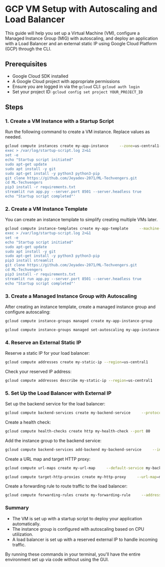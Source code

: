 
# GCP VM Setup with Autoscaling and Load Balancer

This guide will help you set up a Virtual Machine (VM), configure a Managed Instance Group (MIG) with autoscaling, and deploy an application with a Load Balancer and an external static IP using Google Cloud Platform (GCP) through the CLI.

## Prerequisites
- Google Cloud SDK installed
- A Google Cloud project with appropriate permissions
- Ensure you are logged in via the `gcloud` CLI: `gcloud auth login`
- Set your project ID: `gcloud config set project YOUR_PROJECT_ID`

## Steps

### 1. Create a VM Instance with a Startup Script

Run the following command to create a VM instance. Replace values as needed.

```bash
gcloud compute instances create my-app-instance     --zone=us-central1-a     --machine-type=e2-standard-2     --boot-disk-size=10GB     --image-family=debian-11     --image-project=debian-cloud     --tags=http-server,https-server     --metadata startup-script='#! /bin/bash
exec > /var/log/startup-script.log 2>&1
set -e
echo "Startup script initiated"
sudo apt-get update
sudo apt install -y git
sudo apt-get install -y python3 python3-pip
git clone https://github.com/Jeyadev-2071/ML-Techvengers.git
cd ML-Techvengers
pip3 install -r requirements.txt
streamlit run app.py --server.port 8501 --server.headless true
echo "Startup script completed"'
```

### 2. Create a VM Instance Template

You can create an instance template to simplify creating multiple VMs later.

```bash
gcloud compute instance-templates create my-app-template     --machine-type=e2-standard-2     --boot-disk-size=20GB     --image-family=debian-10     --image-project=debian-cloud     --metadata startup-script='#! /bin/bash
exec > /var/log/startup-script.log 2>&1
set -e
echo "Startup script initiated"
sudo apt-get update
sudo apt install -y git
sudo apt-get install -y python3 python3-pip
pip3 install streamlit
git clone https://github.com/Jeyadev-2071/ML-Techvengers.git
cd ML-Techvengers
pip3 install -r requirements.txt
streamlit run app.py --server.port 8501 --server.headless true
echo "Startup script completed"'
```

### 3. Create a Managed Instance Group with Autoscaling

After creating an instance template, create a managed instance group and configure autoscaling:

```bash
gcloud compute instance-groups managed create my-app-instance-group     --base-instance-name=my-app-vm     --template=my-app-template     --size=1     --zone=us-central1-a

gcloud compute instance-groups managed set-autoscaling my-app-instance-group     --max-num-replicas=10     --target-cpu-utilization=0.8     --cool-down-period=90     --zone=us-central1-a
```

### 4. Reserve an External Static IP

Reserve a static IP for your load balancer:

```bash
gcloud compute addresses create my-static-ip --region=us-central1
```

Check your reserved IP address:

```bash
gcloud compute addresses describe my-static-ip --region=us-central1
```

### 5. Set Up the Load Balancer with External IP

Set up the backend service for the load balancer:

```bash
gcloud compute backend-services create my-backend-service     --protocol=HTTP     --port-name=http     --health-checks=my-health-check     --global
```

Create a health check:

```bash
gcloud compute health-checks create http my-health-check --port 80
```

Add the instance group to the backend service:

```bash
gcloud compute backend-services add-backend my-backend-service     --instance-group=my-app-instance-group     --instance-group-zone=us-central1-a     --global
```

Create a URL map and target HTTP proxy:

```bash
gcloud compute url-maps create my-url-map     --default-service my-backend-service

gcloud compute target-http-proxies create my-http-proxy     --url-map=my-url-map
```

Create a forwarding rule to route traffic to the load balancer:

```bash
gcloud compute forwarding-rules create my-forwarding-rule     --address=my-static-ip     --global     --target-http-proxy=my-http-proxy     --ports=80
```

### Summary

- The VM is set up with a startup script to deploy your application automatically.
- The instance group is configured with autoscaling based on CPU utilization.
- A load balancer is set up with a reserved external IP to handle incoming traffic.

By running these commands in your terminal, you'll have the entire environment set up via code without using the GUI.

